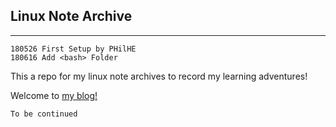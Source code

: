 ## Linux Note Archive

---

```
180526 First Setup by PHilHE
180616 Add <bash> Folder
```

This a repo for my linux note archives to record my learning adventures!

Welcome to [my blog!](https://hibetterheyj.github.io)

`To be continued`